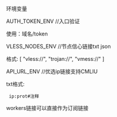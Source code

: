 环境变量

AUTH_TOKEN_ENV   //入口验证

  使用：域名/token

VLESS_NODES_ENV //节点信心链接txt json

   格式:
       [
        "vless://",
        "trojan://",
        "vmess://"
        ]
        
        
API_URL_ENV //优选ip链接支持CMLIU

  txt格式:
  
     ip:prot#注释
workers链接可以直接作为订阅链接
